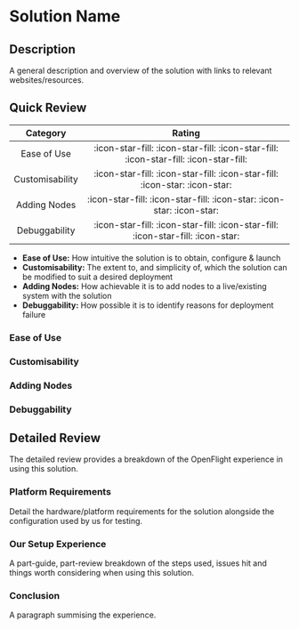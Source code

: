 # Solution Name

## Description

A general description and overview of the solution with links to relevant websites/resources.

## Quick Review

|    Category     |                                       Rating                                         |
| :-------------: | :----------------------------------------------------------------------------------: |
| Ease of Use     | :icon-star-fill: :icon-star-fill: :icon-star-fill: :icon-star-fill: :icon-star-fill: |
| Customisability | :icon-star-fill: :icon-star-fill: :icon-star-fill: :icon-star: :icon-star:           | 
| Adding Nodes    | :icon-star-fill: :icon-star-fill: :icon-star: :icon-star: :icon-star:                |
| Debuggability   | :icon-star-fill: :icon-star-fill: :icon-star-fill: :icon-star-fill: :icon-star:      |


- **Ease of Use:** How intuitive the solution is to obtain, configure & launch
- **Customisability:** The extent to, and simplicity of, which the solution can be modified to suit a desired deployment
- **Adding Nodes:** How achievable it is to add nodes to a live/existing system with the solution
- **Debuggability:** How possible it is to identify reasons for deployment failure

### Ease of Use


### Customisability


### Adding Nodes


### Debuggability


## Detailed Review

The detailed review provides a breakdown of the OpenFlight experience in using this solution.

### Platform Requirements

Detail the hardware/platform requirements for the solution alongside the configuration used by us for testing.

### Our Setup Experience

A part-guide, part-review breakdown of the steps used, issues hit and things worth considering when using this solution.

### Conclusion

A paragraph summising the experience. 

